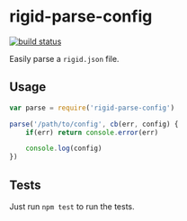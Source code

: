 # rigid-parse-config

[![build status](https://secure.travis-ci.org/rigid-io/parse-config.png)](http://travis-ci.org/rigid-io/parse-config)

Easily parse a `rigid.json` file.

## Usage

```javascript
var parse = require('rigid-parse-config')

parse('/path/to/config', cb(err, config) {
    if(err) return console.error(err)

    console.log(config)
})
```

## Tests

Just run `npm test` to run the tests.
